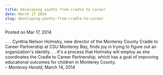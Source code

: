 ```yaml
---
title: Developing youths from cradle to career
date: March 17 2014
slug: developing-youths-from-cradle-to-career
---
```


 



<span class="date">Posted on Mar 17, 2014    </span>
<p>. . . Cynthia Nelson Holmsky, new director of the Monterey
County Cradle to Career Partnership at CSU Monterey Bay, finds joy
in trying to figure out an organization&apos;s identity. . . It&apos;s a
process that Holmsky will employ as she coordinates the Cradle to
Career Partnership, which has a goal of improving educational
outcomes for children in Monterey County.<br>
&#x2013; <em>Monterey Herald</em>, March 14, 2014</br></p>





 
